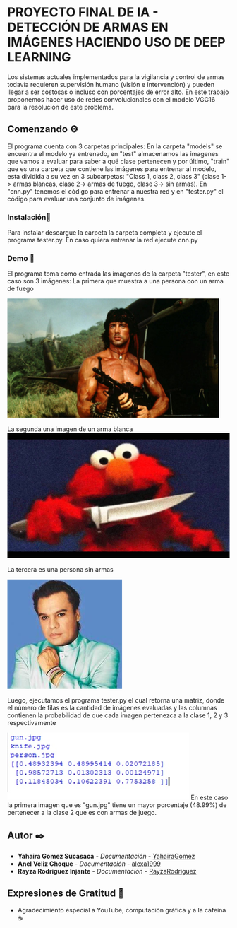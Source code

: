 # PROYECTO FINAL DE IA - DETECCIÓN DE ARMAS EN IMÁGENES HACIENDO USO DE DEEP LEARNING
Los sistemas actuales implementados para la vigilancia y control de armas todavía requieren supervisión humano (visión e intervención) y pueden llegar a ser costosas o incluso
con porcentajes de error alto. En este trabajo proponemos hacer uso de redes convolucionales con el modelo VGG16 para la resolución de este problema.

## Comenzando ⚙️

El programa cuenta con 3 carpetas principales: En la carpeta "models" se encuentra el modelo ya entrenado, en "test" almacenamos las imagenes que vamos a evaluar para saber a 
qué clase pertenecen y por último, "train" que es una carpeta que contiene las imágenes para entrenar al modelo, esta dividida a su vez en 3 subcarpetas: "Class 1, class 2, class 3"
(clase 1-> armas blancas, clase 2-> armas de fuego, clase 3-> sin armas).
En "cnn.py" tenemos el código para entrenar a nuestra red y en "tester.py" el código para evaluar una conjunto de imágenes.
### Instalación🔧
Para instalar descargue la carpeta la carpeta completa y ejecute el programa tester.py. En caso quiera entrenar la red ejecute cnn.py

### Demo 🔧
El programa toma como entrada las imagenes de la carpeta "tester", en este caso son 3 imágenes:
La primera que muestra a una persona con un arma de fuego


<img src="https://github.com/YahairaGomez/proyecto_final_ia/blob/master/test/gun.jpg" width="480">

La segunda una imagen de un arma blanca
<img src="https://github.com/YahairaGomez/proyecto_final_ia/blob/master/test/knife.jpg">

La tercera es una persona sin armas


<img src="https://github.com/YahairaGomez/proyecto_final_ia/blob/master/test/person.jpg">

Luego, ejecutamos el programa tester.py el cual retorna una matriz, donde el número de filas es la cantidad de imágenes evaluadas y las columnas contienen la probabilidad 
de que cada imagen pertenezca a la clase 1, 2 y 3 respectivamente

<img src="https://github.com/YahairaGomez/IA/blob/main/Images/resultado.jpg">
En este caso la primera imagen que es "gun.jpg" tiene un mayor porcentaje (48.99%) de pertenecer a la clase 2 que es con armas de juego.

## Autor ✒️

* **Yahaira Gomez Sucasaca** - *Documentación* - [YahairaGomez](https://github.com/YahairaGomez)
* **Anel Veliz Choque** - *Documentación* - [alexa1999](https://github.com/alexa1999)
* **Rayza Rodriguez Injante** - *Documentación* - [RayzaRodriguez](https://github.com/RayzaRodriguez)

## Expresiones de Gratitud 🎁

* Agradecimiento especial a YouTube, computación gráfica y a la cafeína ☕
